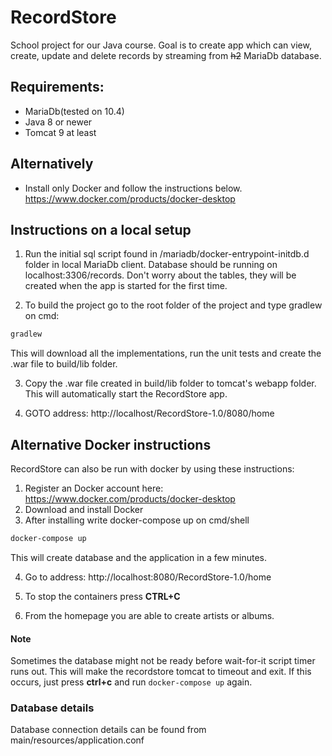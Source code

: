 # RecordStore

School project for our Java course. Goal is to create app which can view, create, update and delete
records by streaming from ~~h2~~ MariaDb database.

## Requirements:
* MariaDb(tested on 10.4)
* Java 8 or newer
* Tomcat 9 at least

## Alternatively
* Install only Docker and follow the instructions below.
https://www.docker.com/products/docker-desktop

## Instructions on a local setup
1. Run the initial sql script found in /mariadb/docker-entrypoint-initdb.d folder in local MariaDb client.
Database should be running on localhost:3306/records. 
Don't worry about the tables, they will be created when the app is started for the first time.

2. To build the project go to the root folder of the project and type gradlew on cmd:
````bash
gradlew
````

This will download all the implementations, run the unit tests and create the .war file to build/lib folder.

3. Copy the .war file created in build/lib folder to tomcat's webapp folder. 
This will automatically start the RecordStore app.

4. GOTO address: http://localhost/RecordStore-1.0/8080/home

## Alternative Docker instructions
RecordStore can also be run with docker by using these instructions:
1. Register an Docker account here: https://www.docker.com/products/docker-desktop
2. Download and install Docker
3. After installing write docker-compose up on cmd/shell
````bash
docker-compose up
````

This will create database and the application in a few minutes.

4. Go to address:
http://localhost:8080/RecordStore-1.0/home

5. To stop the containers press **CTRL+C**

6. From the homepage you are able to create artists or albums.

#### Note
Sometimes the database might not be ready before wait-for-it script timer runs out. 
This will make the recordstore tomcat to timeout and exit. 
If this occurs, just press **ctrl+c** and run ````docker-compose up```` again.



### Database details
Database connection details can be found from main/resources/application.conf
